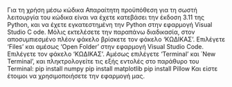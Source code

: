Για τη χρήση μέσω κώδικα
Απαραίτητη προϋπόθεση για τη σωστή λειτουργία του κώδικα είναι να έχετε κατεβάσει την έκδοση 3.11 της Python, 
και να έχετε εγκατεστημένη την Python στην εφαρμογή Visual Studio C	ode. 
Μόλις εκτελέσετε την παραπάνω διαδικασία, στον αποσυμπιεσμένο πλέον φάκελο βρίσκετε τον φάκελο ‘ΚΩΔΙΚΑΣ’. 
Επιλέγετε ‘Files’ και αμέσως ‘Open Folder’ στην εφαρμογή Visual Studio Code. 
Επιλέγετε τον φάκελο ‘ΚΩΔΙΚΑΣ’. Αμέσως επιλέγετε ‘Terminal’ και ΄New Terminal’, και πληκτρολογείτε τις εξής εντολές στο παράθυρο του Terminal:
pip install numpy
pip install matplotlib
pip install Pillow
Και είστε έτοιμοι να χρησιμοποιήσετε την εφαρμογή μας.
